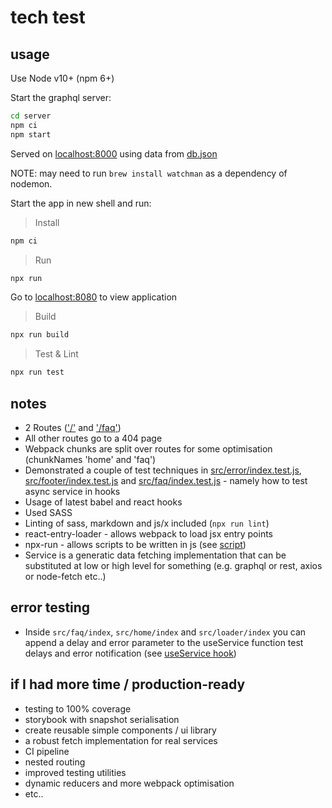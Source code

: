 # tech test

## usage
Use Node v10+ (npm 6+)

Start the graphql server:

```bash
cd server
npm ci
npm start
```

Served on [localhost:8000](http://localhost:8000) using data from [db.json](./server/db.json)

NOTE: may need to run `brew install watchman` as a dependency of nodemon.

Start the app in new shell and run:

> Install

```bash
npm ci
```

> Run

```bash
npx run
```

Go to [localhost:8080](http://localhost:8080) to view application

> Build

```bash
npx run build
```

> Test & Lint

```bash
npx run test
```

## notes

* 2 Routes (['/'](http://localhost:8080) and ['/faq'](http://localhost:8080/faq))
* All other routes go to a 404 page
* Webpack chunks are split over routes for some optimisation (chunkNames 'home' and 'faq')
* Demonstrated a couple of test techniques in [src/error/index.test.js](./src/error/index.test.js), [src/footer/index.test.js](./src/footer/index.test.js) and [src/faq/index.test.js](./src/faq/index.test.js) - namely how to test async service in hooks
* Usage of latest babel and react hooks
* Used SASS
* Linting of sass, markdown and js/x included (`npx run lint`)
* react-entry-loader - allows webpack to load jsx entry points
* npx-run - allows scripts to be written in js (see [script](./scripts/index.js))
* Service is a generatic data fetching implementation that can be substituted at low or high level for something (e.g. graphql or rest, axios or node-fetch etc..)

## error testing

* Inside `src/faq/index`, `src/home/index` and `src/loader/index` you can append a delay and error parameter to the useService function test delays and error notification (see [useService hook]('./hooks/index.js'))

## if I had more time / production-ready

* testing to 100% coverage
* storybook with snapshot serialisation
* create reusable simple components / ui library
* a robust fetch implementation for real services
* CI pipeline
* nested routing
* improved testing utilities
* dynamic reducers and more webpack optimisation
* etc..
